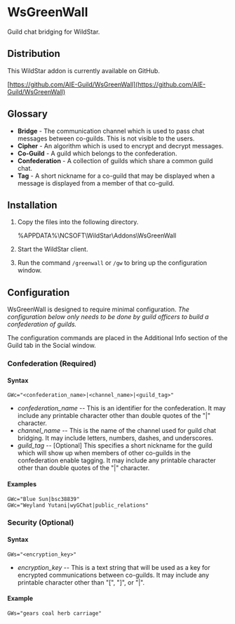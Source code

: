 WsGreenWall
===========

Guild chat bridging for WildStar.

Distribution
------------

This WildStar addon is currently available on GitHub.

[https://github.com/AIE-Guild/WsGreenWall](https://github.com/AIE-Guild/WsGreenWall)


Glossary
--------

- **Bridge** - The communication channel which is used to pass chat messages between co-guilds.  This is not visible to the users.
- **Cipher** - An algorithm which is used to encrypt and decrypt messages.
- **Co-Guild** - A guild which belongs to the confederation.
- **Confederation** - A collection of guilds which share a common guild chat.
- **Tag** - A short nickname for a co-guild that may be displayed when a message is displayed from a member of that co-guild.


Installation
------------

1. Copy the files into the following directory.

    %APPDATA%\NCSOFT\WildStar\Addons\WsGreenWall

2. Start the WildStar client.

3. Run the command `/greenwall` or `/gw` to bring up the configuration window.


Configuration
-------------

WsGreenWall is designed to require minimal configuration. *The configuration below only needs to be done by guild officers to build a confederation of guilds.*

The configuration commands are placed in the Additional Info section of the Guild tab in the Social window.

### Confederation (Required)

#### Syntax

    GWc="<confederation_name>|<channel_name>|<guild_tag>"

- *confederation_name* -- This is an identifier for the confederation.  It may include any printable character other than double quotes of the "|" character.
- *channel_name* -- This is the name of the channel used for guild chat bridging. It may include letters, numbers, dashes, and underscores.
- *guild_tag* -- [Optional] This specifies a short nickname for the guild which will show up when members of other co-guilds in the confederation enable tagging. It may include any printable character other than double quotes of the "|" character.

#### Examples

    GWc="Blue Sun|bsc38839"
    GWc="Weyland Yutani|wyGChat|public_relations"


### Security (Optional)

#### Syntax

    GWs="<encryption_key>"

- *encryption_key* -- This is a text string that will be used as a key for encrypted communications between co-guilds. It may include any printable character other than "[", "]", or "|".

 
#### Example

    GWs="gears coal herb carriage"


